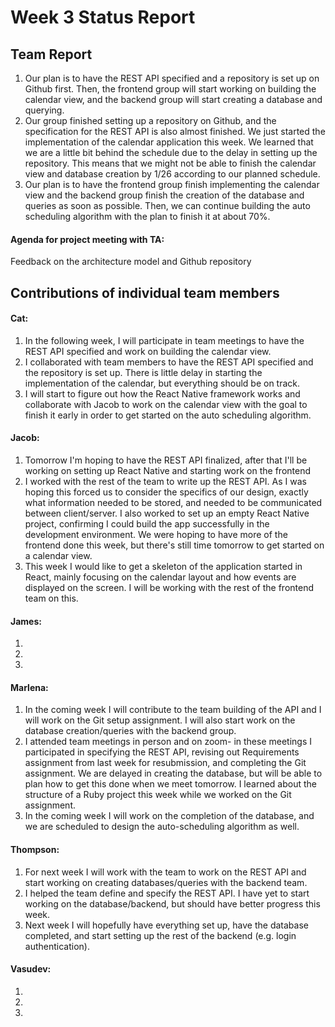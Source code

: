 # Week 3 Status Report

## Team Report

1. Our plan is to have the REST API specified and a repository is set up on Github first. Then, the frontend group will start working on building the calendar view, and the backend group will start creating a database and querying.
2. Our group finished setting up a repository on Github, and the specification for the REST API is also almost finished. We just started the implementation of the calendar application this week. We learned that we are a little bit behind the schedule due to the delay in setting up the repository. This means that we might not be able to finish the calendar view and database creation by 1/26 according to our planned schedule.
3. Our plan is to have the frontend group finish implementing the calendar view and the backend group finish the creation of the database and queries as soon as possible. Then, we can continue building the auto scheduling algorithm with the plan to finish it at about 70%.

#### Agenda for project meeting with TA:
Feedback on the architecture model and Github repository



## Contributions of individual team members

#### Cat:
1. In the following week, I will participate in team meetings to have the REST API specified and work on building the calendar view.
2. I collaborated with team members to have the REST API specified and the repository is set up. There is little delay in starting the implementation of the calendar, but everything should be on track.
3. I will start to figure out how the React Native framework works and collaborate with Jacob to work on the calendar view with the goal to finish it early in order to get started on the auto scheduling algorithm.

#### Jacob:
1. Tomorrow I'm hoping to have the REST API finalized, after that I'll be working on setting up React Native and starting work on the frontend
2. I worked with the rest of the team to write up the REST API. As I was hoping this forced us to consider the specifics of our design, exactly what information needed to be stored, and needed to be communicated between client/server. I also worked to set up an empty React Native project, confirming I could build the app successfully in the development environment. We were hoping to have more of the frontend done this week, but there's still time tomorrow to get started on a calendar view.
3. This week I would like to get a skeleton of the application started in React, mainly focusing on the calendar layout and how events are displayed on the screen. I will be working with the rest of the frontend team on this.

#### James:
1. 
2. 
3. 

#### Marlena:
1.  In the coming week I will contribute to the team building of the API and I will work on the Git setup assignment. I will also start work on the database creation/queries with the backend group.
2. I attended team meetings in person and on zoom- in these meetings I participated in specifying the REST API, revising out Requirements assignment from last week for resubmission, and completing the Git assignment. We are delayed in creating the database, but will be able to plan how to get this done when we meet tomorrow. I learned about the structure of a Ruby project this week while we worked on the Git assignment.
3. In the coming week I will work on the completion of the database, and we are scheduled to design the auto-scheduling algorithm as well.

#### Thompson:
1. For next week I will work with the team to work on the REST API and start working on creating databases/queries with the backend team.
2. I helped the team define and specify the REST API. I have yet to start working on the database/backend, but should have better progress this week.
3. Next week I will hopefully have everything set up, have the database completed, and start setting up the rest of the backend (e.g. login authentication).

#### Vasudev:
1. 
2. 
3. 

